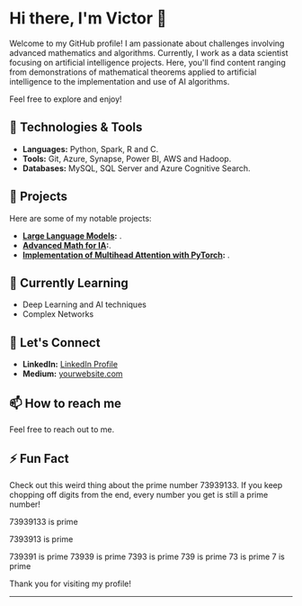 # Hi there, I'm Victor 👋

Welcome to my GitHub profile! I am passionate about challenges involving advanced mathematics and algorithms. Currently, I work as a data scientist focusing on artificial intelligence projects. Here, you'll find content ranging from demonstrations of mathematical theorems applied to artificial intelligence to the implementation and use of AI algorithms. 

Feel free to explore and enjoy!

## 🔧 Technologies & Tools

- **Languages:** Python, Spark, R and C.
- **Tools:** Git, Azure, Synapse, Power BI, AWS and Hadoop.
- **Databases:** MySQL, SQL Server and Azure Cognitive Search.

## 🚀 Projects

Here are some of my notable projects:

- **[Large Language Models](https://github.com/VictorFrancheto/Large_Language_Models):** .
- **[Advanced Math for IA](https://github.com/VictorFrancheto/Advanced_Math_for_IA):**.
- **[Implementation of Multihead Attention with PyTorch](https://github.com/VictorFrancheto/Multihead_Attention_PyTorch):** .

## 🌱 Currently Learning

- Deep Learning and AI techniques
- Complex Networks

## 💬 Let's Connect

- **LinkedIn:** [LinkedIn Profile](https://www.linkedin.com/in/victor-hugo-francheto/)
- **Medium:** [yourwebsite.com]([https://yourwebsite.com](https://medium.com/@victor.h.f.francheto))

## 📫 How to reach me

Feel free to reach out to me.

## ⚡ Fun Fact

Check out this weird thing about the prime number 73939133. If you keep chopping off digits from the end, every number you get is still a prime number!

73939133 is prime

7393913 is prime

739391 is prime
73939 is prime
7393 is prime
739 is prime
73 is prime
7 is prime

Thank you for visiting my profile!

---
